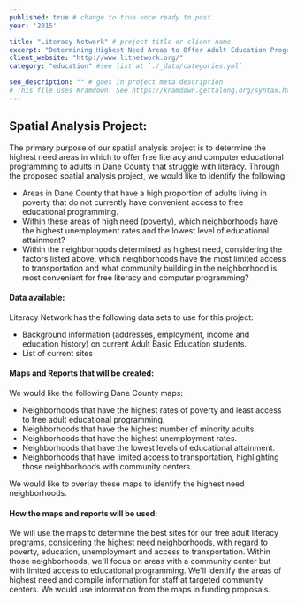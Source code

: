 ```yaml
---
published: true # change to true once ready to post
year: '2015'

title: "Literacy Network" # project title or client name
excerpt: "Determining Highest Need Areas to Offer Adult Education Programming in Dane County, MI" # shows on project list page
client_website: "http://www.litnetwork.org/"
category: "education" #see list at `./_data/categories.yml`

seo_description: "" # goes in project meta description
# This file uses Kramdown. See https://kramdown.gettalong.org/syntax.html for syntax
---
```


## Spatial Analysis Project:
The primary purpose of our spatial analysis project is to determine the highest need areas in which to offer free literacy and computer educational programming to adults in Dane County that struggle with literacy. Through the proposed spatial analysis project, we would like to identify the following:

- Areas in Dane County that have a high proportion of adults living in poverty that do not currently have convenient access to free educational programming.
- Within these areas of high need (poverty), which neighborhoods have the highest unemployment rates and the lowest level of educational attainment?
- Within the neighborhoods determined as highest need, considering the factors listed above, which neighborhoods have the most limited access to transportation and what community building in the neighborhood is most convenient for free literacy and computer programming?

#### Data available:
Literacy Network has the following data sets to use for this project:
- Background information (addresses, employment, income and education history) on current Adult Basic Education students.
- List of current sites

#### Maps and Reports that will be created:
We would like the following Dane County maps:
- Neighborhoods that have the highest rates of poverty and least access to free adult educational programming.
- Neighborhoods that have the highest number of minority adults.
- Neighborhoods that have the highest unemployment rates.
- Neighborhoods that have the lowest levels of educational attainment.
- Neighborhoods that have limited access to transportation, highlighting those neighborhoods with community centers.

We would like to overlay these maps to identify the highest need neighborhoods.

#### How the maps and reports will be used:
We will use the maps to determine the best sites for our free adult literacy programs, considering the highest need neighborhoods, with regard to poverty, education, unemployment and access to transportation. Within those neighborhoods, we'll focus on areas with a community center but with limited access to educational programming.
We'll identify the areas of highest need and compile information for staff at targeted community centers. We would use information from the maps in funding proposals.
